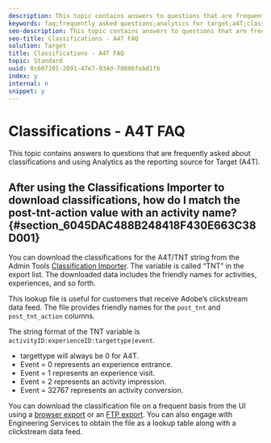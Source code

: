 ```yaml
---
description: This topic contains answers to questions that are frequently asked about classifications and using Analytics as the reporting source for Target (A4T).
keywords: faq;frequently asked questions;analytics for target;a4T;classifications;classification;classifications importer;post-tnt-action
seo-description: This topic contains answers to questions that are frequently asked about classifications and using Analytics as the reporting source for Target (A4T).
seo-title: Classifications - A4T FAQ
solution: Target
title: Classifications - A4T FAQ
topic: Standard
uuid: 0c607201-2891-47e7-934d-70886febd1f6
index: y
internal: n
snippet: y
---
```


# Classifications - A4T FAQ

This topic contains answers to questions that are frequently asked about classifications and using Analytics as the reporting source for Target (A4T).

## After using the Classifications Importer to download classifications, how do I match the post-tnt-action value with an activity name? {#section_6045DAC488B248418F430E663C38D001}

You can download the classifications for the A4T/TNT string from the Admin Tools [Classification Importer](https://marketing.adobe.com/resources/help/en_US/reference/c_working_with_saint.html). The variable is called “TNT” in the export list. The downloaded data includes the friendly names for activities, experiences, and so forth.

This lookup file is useful for customers that receive Adobe’s clickstream data feed. The file provides friendly names for the `post_tnt` and `post_tnt_action` columns.

The string format of the TNT variable is `activityID:experienceID:targettype|event`.

* targettype will always be 0 for A4T. 
* Event = 0 represents an experience entrance. 
* Event = 1 represents an experience visit. 
* Event = 2 represents an activity impression. 
* Event = 32767 represents an activity conversion.

You can download the classification file on a frequent basis from the UI using a [browser export](https://marketing.adobe.com/resources/help/en_US/reference/browser_export.html) or an [FTP export](https://marketing.adobe.com/resources/help/en_US/reference/ftp_export.html). You can also engage with Engineering Services to obtain the file as a lookup table along with a clickstream data feed. 
